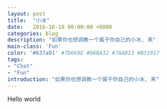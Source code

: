 ```yaml
---
layout: post
title:  "小冰"
date:   2016-10-10 00:00:00 +0800
categories: blog
description: "如果你也想调教一个属于你自己的小冰, 来"
main-class: 'Fun'
color: '#637a91' #7D669E #D6BA32 #7AAB13 #B31917
tags:
- "Chat"
- "Fun"
introduction: "如果你也想调教一个属于你自己的小冰, 来"
---
```


Hello world
